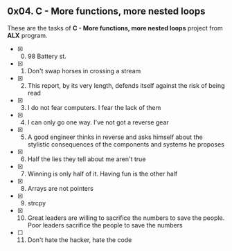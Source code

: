 ## 0x04. C - More functions, more nested loops

These are the tasks of **C - More functions, more nested loops** project from **ALX** program.

- [x] 0. 98 Battery st.
- [x] 1. Don't swap horses in crossing a stream
- [x] 2. This report, by its very length, defends itself against the risk of being read
- [x] 3. I do not fear computers. I fear the lack of them
- [x] 4. I can only go one way. I've not got a reverse gear
- [x] 5. A good engineer thinks in reverse and asks himself about the stylistic consequences of the components and systems he proposes
- [x] 6. Half the lies they tell about me aren't true
- [x] 7. Winning is only half of it. Having fun is the other half
- [x] 8. Arrays are not pointers
- [x] 9. strcpy
- [x] 10. Great leaders are willing to sacrifice the numbers to save the people. Poor leaders sacrifice the people to save the numbers
- [ ] 11. Don't hate the hacker, hate the code
